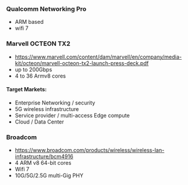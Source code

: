 ### Qualcomm Networking Pro

- ARM based
- wifi 7


### Marvell OCTEON TX2

- https://www.marvell.com/content/dam/marvell/en/company/media-kit/octeon/marvell-octeon-tx2-launch-press-deck.pdf
- up to 200Gbps
- 4 to 36 Armv8 cores

#### Target Markets:

- Enterprise Networking / security
- 5G wireless infrastructure
- Service provider / multi-access Edge compute
- Cloud / Data Center


### Broadcom

- https://www.broadcom.com/products/wireless/wireless-lan-infrastructure/bcm4916
- 4 ARM v8 64-bit cores
- Wifi 7
- 10G/5G/2.5G multi-Gig PHY

